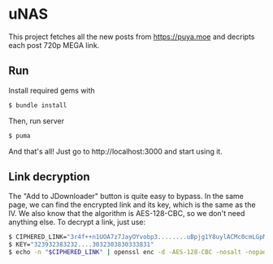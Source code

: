 # uNAS

This project fetches all the new posts from https://puya.moe and decripts each post 720p MEGA link.

## Run

Install required gems with 

```bash
$ bundle install
```

Then, run server

```bash
$ puma
```

And that's all! Just go to http://localhost:3000 and start using it.

## Link decryption

The "Add to JDownloader" button is quite easy to bypass. In the same page, we can find the
encrypted link and its key, which is the same as the IV. We also know that the algorithm is
AES-128-CBC, so we don't need anything else. To decrypt a link, just use:

```bash
$ CIPHERED_LINK="3r4f++n1UOA7z7JayOYvobp3........uBpjg1Y8uylACMc0cmLGpMRKU6MiLrBHdOHoLLk04="
$ KEY="323932383232....3032303830333831"
$ echo -n "$CIPHERED_LINK" | openssl enc -d -AES-128-CBC -nosalt -nopad -base64 -A -K ${KEY} -iv ${KEY}`
```